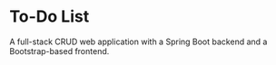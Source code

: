 # To-Do List

A full-stack CRUD web application with a Spring Boot backend and a 
Bootstrap-based frontend. 
